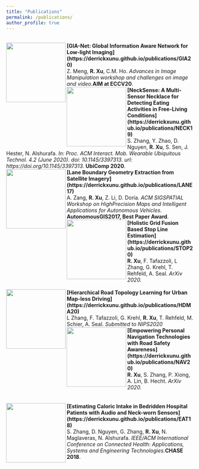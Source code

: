 ```yaml
---
title: "Publications"
permalink: /publications/
author_profile: true
---
```

<br>
<img align="left" width="160" height="160" src="https://derrickxunu.github.io/files/GIA20.PNG">
<b>[GIA-Net: Global Information Aware Network for Low-light Imaging](https://derrickxunu.github.io/publications/GIA20)</b> <br> 
Z. Meng, <b>R. Xu</b>,  C.M. Ho. <i>Advances in Image Manipulation workshop and challenges on image and video.</i><b>AIM at ECCV20</b>.

<br>
<img align="left" width="160" height="160" src="https://derrickxunu.github.io/files/NECK19.PNG">
<b>[NeckSense: A Multi-Sensor Necklace for Detecting Eating Activities in Free-Living Conditions](https://derrickxunu.github.io/publications/NECK19)</b> <br> 
S. Zhang, Y. Zhao, D. Nguyen,  <b>R. Xu</b>, S. Sen, J. Hester, N. Alshurafa. <i>In: Proc. ACM Interact. Mob. Wearable Ubiquitous Technol. 4.2 (June 2020). doi: 10.1145/3397313. url: https://doi.org/10.1145/3397313.</i> <b>UbiComp 2020</b>.


<br>
<img align="left" width="160" height="160" src="https://derrickxunu.github.io/files/LANE17.PNG">
<b>[Lane Boundary Geometry Extraction from Satellite Imagery](https://derrickxunu.github.io/publications/LANE17)</b> <br> 
A. Zang, <b>R. Xu</b>,  Z. Li, D. Doria. <i>ACM SIGSPATIAL Workshop on HighPrecision Maps and Intelligent Applications for Autonomous Vehicles.</i> <b>AutonomousGIS2017, Best Paper Award</b>.

<br>
<img align="left" width="160" height="160" src="https://derrickxunu.github.io/files/STOP20.PNG">
<b>[Holistic Grid Fusion Based Stop Line Estimation](https://derrickxunu.github.io/publications/STOP20)</b> <br> 
<b>R. Xu</b>, F. Tafazzoli,  L Zhang,  G. Krehl, T. Rehfeld, A. Seal.  <i>ArXiv 2020.</i> <br />
 

<br>
<img align="left" width="160" height="160" src="https://derrickxunu.github.io/files/HDMA20.PNG">
<b>[Hierarchical Road Topology Learning for Urban Map-less Driving](https://derrickxunu.github.io/publications/HDMA20)</b> <br> 
 L Zhang, F. Tafazzoli, G. Krehl, <b>R. Xu</b>, T. Rehfeld, M. Schier, A. Seal.  <i>Submitted to NIPS2020</i>
 
<br>
<img align="left" width="160" height="160" src="https://derrickxunu.github.io/files/NAV20.PNG">
<b>[Empowering Personal Navigation Technologies with Road Safety Awareness](https://derrickxunu.github.io/publications/NAV20)</b> <br> 
 <b>R. Xu</b>, S. Zhang, P. Xiong, A. Lin, B. Hecht. <i>ArXiv 2020.</i> <br>
<br>

<br>
<img align="left" width="160" height="160" src="https://derrickxunu.github.io/files/EAT18.PNG">
<b>[Estimating Caloric Intake in Bedridden Hospital Patients with Audio and Neck-worn Sensors](https://derrickxunu.github.io/publications/EAT18)</b> <br> 
 S. Zhang, D. Nguyen, G. Zhang, <b>R. Xu</b>, N. Maglaveras, N. Alshurafa. <i> IEEE/ACM International Conference on Connected Health: Applications, Systems and Engineering Technologies.</i><b>CHASE 2018</b>.


